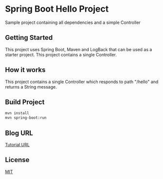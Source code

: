 
# Spring Boot Hello Project

Sample project containing all dependencies 
and a simple Controller

## Getting Started

This project uses Spring Boot, Maven and LogBack that can be used as a starter project. This project contains a single Controller.

## How it works
This project contains a single Controller which responds to path "/hello" and returns a String message.

## Build Project

```sh
mvn install
mvn spring-boot:run
```


## Blog URL

[Tutorial URL](https://www.bootng.com/2020/05/spring-boot-hello-starter-app.html)


## License
[MIT](LICENSE)
